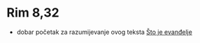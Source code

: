 




# Rim 8,32
- dobar početak za razumijevanje ovog teksta [Što je evanđelje](../1.tečaj/002-Što-je-evanđelje.md)